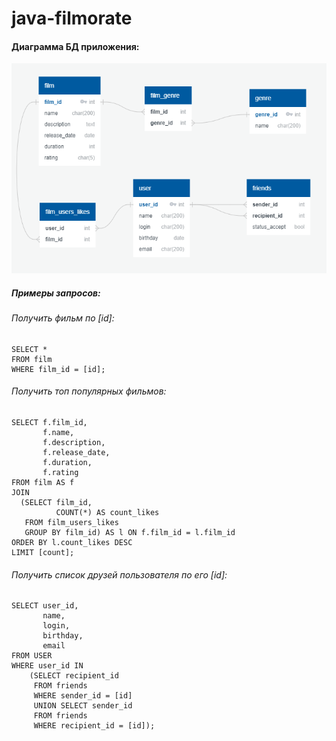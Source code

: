 # java-filmorate

#### Диаграмма БД приложения:

![ER-diagramm.png](ER-diagramm.png)
##### Примеры запросов:
###### Получить фильм по [id]:
~~~
SELECT * 
FROM film
WHERE film_id = [id];
~~~
###### Получить топ популярных фильмов:
~~~
SELECT f.film_id,
       f.name,
       f.description,
       f.release_date,
       f.duration,
       f.rating
FROM film AS f
JOIN
  (SELECT film_id,
          COUNT(*) AS count_likes
   FROM film_users_likes
   GROUP BY film_id) AS l ON f.film_id = l.film_id
ORDER BY l.count_likes DESC
LIMIT [count];
~~~
###### Получить список друзей пользователя по его [id]:
~~~
SELECT user_id,
       name,
       login,
       birthday,
       email
FROM USER
WHERE user_id IN
    (SELECT recipient_id
     FROM friends
     WHERE sender_id = [id]
     UNION SELECT sender_id
     FROM friends
     WHERE recipient_id = [id]);
~~~